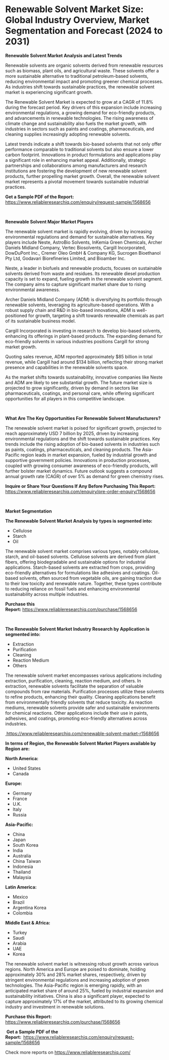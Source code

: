 <p><h1>Renewable Solvent Market Size: Global Industry Overview, Market Segmentation and Forecast (2024 to 2031)</h1></p><p><strong>Renewable Solvent Market Analysis and Latest Trends</strong></p>
<p><p>Renewable solvents are organic solvents derived from renewable resources such as biomass, plant oils, and agricultural waste. These solvents offer a more sustainable alternative to traditional petroleum-based solvents, reducing environmental impact and promoting greener chemical processes. As industries shift towards sustainable practices, the renewable solvent market is experiencing significant growth.</p><p>The Renewable Solvent Market is expected to grow at a CAGR of 11.8% during the forecast period. Key drivers of this expansion include increasing environmental regulations, a growing demand for eco-friendly products, and advancements in renewable technologies. The rising awareness of climate change and sustainability also fuels the market growth, with industries in sectors such as paints and coatings, pharmaceuticals, and cleaning supplies increasingly adopting renewable solvents.</p><p>Latest trends indicate a shift towards bio-based solvents that not only offer performance comparable to traditional solvents but also ensure a lower carbon footprint. Innovations in product formulations and applications play a significant role in enhancing market appeal. Additionally, strategic partnerships and collaborations among manufacturers and research institutions are fostering the development of new renewable solvent products, further propelling market growth. Overall, the renewable solvent market represents a pivotal movement towards sustainable industrial practices.</p></p>
<p><strong>Get a Sample PDF of the Report:&nbsp;</strong> <a href="https://www.reliableresearchiq.com/enquiry/request-sample/1568656?utm_campaign=1906&utm_medium=2&utm_source=Github&utm_content=ia&utm_term=28122024&utm_id=renewable-solvent">https://www.reliableresearchiq.com/enquiry/request-sample/1568656</a></p>
<p>&nbsp;</p>
<p><strong>Renewable Solvent Major Market Players</strong></p>
<p><p>The renewable solvent market is rapidly evolving, driven by increasing environmental regulations and demand for sustainable alternatives. Key players include Neste, AstroBio Solvents, InKemia Green Chemicals, Archer Daniels Midland Company, Vertec Biosolvents, Cargill Incorporated, DowDuPont Inc., Cremer Oleo GmbH & Company KG, Sucrogen Bioethanol Pty Ltd, Godavari Biorefineries Limited, and Bioamber Inc.</p><p>Neste, a leader in biofuels and renewable products, focuses on sustainable solvents derived from waste and residues. Its renewable diesel production capacity is set to expand, fueling growth in the renewable solvent segment. The company aims to capture significant market share due to rising environmental awareness.</p><p>Archer Daniels Midland Company (ADM) is diversifying its portfolio through renewable solvents, leveraging its agriculture-based operations. With a robust supply chain and R&D in bio-based innovations, ADM is well-positioned for growth, targeting a shift towards renewable chemicals as part of its sustainable business model.</p><p>Cargill Incorporated is investing in research to develop bio-based solvents, enhancing its offerings in plant-based products. The expanding demand for eco-friendly solvents in various industries positions Cargill for strong market growth.</p><p>Quoting sales revenue, ADM reported approximately $85 billion in total revenue, while Cargill had around $134 billion, reflecting their strong market presence and capabilities in the renewable solvents space. </p><p>As the market shifts towards sustainability, innovative companies like Neste and ADM are likely to see substantial growth. The future market size is projected to grow significantly, driven by demand in sectors like pharmaceuticals, coatings, and personal care, while offering significant opportunities for all players in this competitive landscape.</p></p>
<p>&nbsp;</p>
<p><strong>What Are The Key Opportunities For Renewable Solvent Manufacturers?</strong></p>
<p><p>The renewable solvent market is poised for significant growth, projected to reach approximately USD 7 billion by 2025, driven by increasing environmental regulations and the shift towards sustainable practices. Key trends include the rising adoption of bio-based solvents in industries such as paints, coatings, pharmaceuticals, and cleaning products. The Asia-Pacific region leads in market expansion, fueled by industrial growth and supportive government policies. Innovations in production processes, coupled with growing consumer awareness of eco-friendly products, will further bolster market dynamics. Future outlook suggests a compound annual growth rate (CAGR) of over 5% as demand for green chemistry rises.</p></p>
<p><strong>Inquire or Share Your Questions If Any Before Purchasing This Report:</strong> <a href="https://www.reliableresearchiq.com/enquiry/pre-order-enquiry/1568656?utm_campaign=1906&utm_medium=2&utm_source=Github&utm_content=ia&utm_term=28122024&utm_id=renewable-solvent">https://www.reliableresearchiq.com/enquiry/pre-order-enquiry/1568656</a></p>
<p>&nbsp;</p>
<p><strong>Market Segmentation</strong></p>
<p><strong>The Renewable Solvent Market Analysis by types is segmented into:</strong></p>
<p><ul><li>Cellulose</li><li>Starch</li><li>Oil</li></ul></p>
<p><p>The renewable solvent market comprises various types, notably cellulose, starch, and oil-based solvents. Cellulose solvents are derived from plant fibers, offering biodegradable and sustainable options for industrial applications. Starch-based solvents are extracted from crops, providing eco-friendly alternatives for formulations like adhesives and coatings. Oil-based solvents, often sourced from vegetable oils, are gaining traction due to their low toxicity and renewable nature. Together, these types contribute to reducing reliance on fossil fuels and enhancing environmental sustainability across multiple industries.</p></p>
<p><strong>Purchase this Report:&nbsp;</strong><a href="https://www.reliableresearchiq.com/purchase/1568656?utm_campaign=1906&utm_medium=2&utm_source=Github&utm_content=ia&utm_term=28122024&utm_id=renewable-solvent">https://www.reliableresearchiq.com/purchase/1568656</a></p>
<p>&nbsp;</p>
<p><strong>The Renewable Solvent Market Industry Research by Application is segmented into:</strong></p>
<p><ul><li>Extraction</li><li>Purification</li><li>Cleaning</li><li>Reaction Medium</li><li>Others</li></ul></p>
<p><p>The renewable solvent market encompasses various applications including extraction, purification, cleaning, reaction medium, and others. In extraction, renewable solvents facilitate the separation of valuable compounds from raw materials. Purification processes utilize these solvents to refine products, enhancing their quality. Cleaning applications benefit from environmentally friendly solvents that reduce toxicity. As reaction mediums, renewable solvents provide safer and sustainable environments for chemical reactions. Other applications include their use in paints, adhesives, and coatings, promoting eco-friendly alternatives across industries.</p></p>
<p><a href="https://www.reliableresearchiq.com/renewable-solvent-market-r1568656?utm_campaign=1906&utm_medium=2&utm_source=Github&utm_content=ia&utm_term=28122024&utm_id=renewable-solvent">&nbsp;https://www.reliableresearchiq.com/renewable-solvent-market-r1568656</a></p>
<p><strong>In terms of Region, the Renewable Solvent Market Players available by Region are:</strong></p>
<p>
    <p> <strong> North America: </strong>
        <ul>
            <li>United States</li>
            <li>Canada</li>
        </ul>
        </p> 
    <p> <strong> Europe: </strong>
        <ul>
            <li>Germany</li>
            <li>France</li>
            <li>U.K.</li>
            <li>Italy</li>
            <li>Russia</li>
        </ul>
        </p> 
    <p> <strong> Asia-Pacific: </strong>
        <ul>
            <li>China</li>
            <li>Japan</li>
            <li>South Korea</li>
            <li>India</li>
            <li>Australia</li>
            <li>China Taiwan</li>
            <li>Indonesia</li>
            <li>Thailand</li>
            <li>Malaysia</li>
        </ul>
        </p> 
    <p> <strong> Latin America: </strong>
        <ul>
            <li>Mexico</li>
            <li>Brazil</li>
            <li>Argentina Korea</li>
            <li>Colombia</li>
        </ul>
        </p> 
    <p> <strong> Middle East & Africa: </strong>
        <ul>
            <li>Turkey</li>
            <li>Saudi</li>
            <li>Arabia</li>
            <li>UAE</li>
            <li>Korea</li>
        </ul>
    </p>
    </p>
<p><p>The renewable solvent market is witnessing robust growth across various regions. North America and Europe are poised to dominate, holding approximately 30% and 28% market shares, respectively, driven by stringent environmental regulations and increasing adoption of green technologies. The Asia-Pacific region is emerging rapidly, with an anticipated market share of around 25%, fueled by industrial expansion and sustainability initiatives. China is also a significant player, expected to capture approximately 17% of the market, attributed to its growing chemical industry and investment in renewable solutions.</p></p>
<p><strong>Purchase this Report: </strong><a href="https://www.reliableresearchiq.com/purchase/1568656?utm_campaign=1906&utm_medium=2&utm_source=Github&utm_content=ia&utm_term=28122024&utm_id=renewable-solvent">https://www.reliableresearchiq.com/purchase/1568656</a></p>
<p>&nbsp;<strong>Get a Sample PDF of the Report:&nbsp;&nbsp;</strong><a href="https://www.reliableresearchiq.com/enquiry/request-sample/1568656?utm_campaign=1906&utm_medium=2&utm_source=Github&utm_content=ia&utm_term=28122024&utm_id=renewable-solvent">https://www.reliableresearchiq.com/enquiry/request-sample/1568656</a></p>
<p><strong></strong></p>
<p>Check more reports on <a href="https://www.reliableresearchiq.com/?utm_campaign=1906&utm_medium=2&utm_source=Github&utm_content=ia&utm_term=28122024&utm_id=renewable-solvent">https://www.reliableresearchiq.com/</a></p>